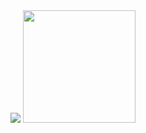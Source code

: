 <div>
<img src="https://github-readme-stats.vercel.app/api?username=claenio&show_icons=true&theme=merko"/>
<img height="180em" src="https://github-readme-stats.vercel.app/api/top-langs/?username=claenio&layout=compact&langs_count=7&theme=merko"/>
</div>

